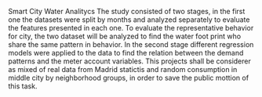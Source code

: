 
Smart City Water Analitycs
The study consisted of two stages, in the first one the datasets were split by months and analyzed separately to evaluate the features presented in each one. To evaluate the representative behavior for city, the two dataset will be analyzed to find the water foot print  who share the same pattern in behavior. In the second stage different regression models were applied to the data to find the relation between the demand patterns and the meter account variables. This projects shall be considerer as mixed of real data from Madrid statictis and random consumption in middle city by neighborhood groups, in order to save the public mottion of this task.
